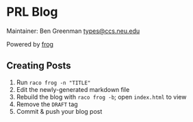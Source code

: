 PRL Blog
===

Maintainer: Ben Greenman [types@ccs.neu.edu](mailto:types@ccs.neu.edu)

Powered by [frog](https://github.com/greghendershott/frog/)


Creating Posts
---

1. Run `raco frog -n "TITLE"`
2. Edit the newly-generated markdown file
3. Rebuild the blog with `raco frog -b`; open `index.html` to view
4. Remove the `DRAFT` tag
5. Commit & push your blog post

